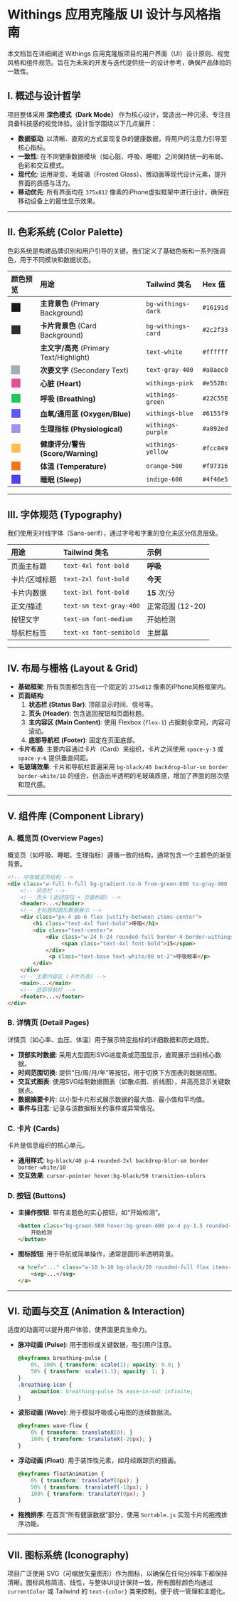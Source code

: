 # Withings 应用克隆版 UI 设计与风格指南

本文档旨在详细阐述 Withings 应用克隆版项目的用户界面（UI）设计原则、视觉风格和组件规范。旨在为未来的开发与迭代提供统一的设计参考，确保产品体验的一致性。

## I. 概述与设计哲学

项目整体采用 **深色模式（Dark Mode）** 作为核心设计，营造出一种沉浸、专注且具备科技感的视觉体验。设计哲学围绕以下几点展开：

- **数据驱动**: 以清晰、直观的方式呈现复杂的健康数据，将用户的注意力引导至核心指标。
- **一致性**: 在不同健康数据模块（如心脏、呼吸、睡眠）之间保持统一的布局、色彩和交互模式。
- **现代化**: 运用渐变、毛玻璃（Frosted Glass）、微动画等现代设计元素，提升界面的质感与活力。
- **移动优先**: 所有界面均在 `375x812` 像素的iPhone虚拟框架中进行设计，确保在移动设备上的最佳显示效果。

---

## II. 色彩系统 (Color Palette)

色彩系统是构建品牌识别和用户引导的关键。我们定义了基础色板和一系列强调色，用于不同模块和数据状态。

| 颜色预览 | 用途 | Tailwind 类名 | Hex 值 |
| :--- | :--- | :--- | :--- |
| <div style="width:20px;height:20px;background-color:#16191d;border:1px solid #fff;"></div> | **主背景色** (Primary Background) | `bg-withings-dark` | `#16191d` |
| <div style="width:20px;height:20px;background-color:#2c2f33;border:1px solid #fff;"></div> | **卡片背景色** (Card Background) | `bg-withings-card` | `#2c2f33` |
| <div style="width:20px;height:20px;background-color:#ffffff;"></div> | **主文字/高亮** (Primary Text/Highlight) | `text-white` | `#ffffff` |
| <div style="width:20px;height:20px;background-color:#a0aec0;"></div> | **次要文字** (Secondary Text) | `text-gray-400` | `#a0aec0` |
| <div style="width:20px;height:20px;background-color:#e5528c;border:1px solid #fff;"></div> | **心脏 (Heart)** | `withings-pink` | `#e5528c` |
| <div style="width:20px;height:20px;background-color:#22C55E;border:1px solid #fff;"></div> | **呼吸 (Breathing)** | `withings-green` | `#22C55E` |
| <div style="width:20px;height:20px;background-color:#6155f9;border:1px solid #fff;"></div> | **血氧/通用蓝 (Oxygen/Blue)** | `withings-blue` | `#6155f9` |
| <div style="width:20px;height:20px;background-color:#a092ed;border:1px solid #fff;"></div> | **生理指标 (Physiological)** | `withings-purple` | `#a092ed` |
| <div style="width:20px;height:20px;background-color:#fcc049;border:1px solid #fff;"></div> | **健康评分/警告 (Score/Warning)** | `withings-yellow` | `#fcc049` |
| <div style="width:20px;height:20px;background-color:#f97316;border:1px solid #fff;"></div> | **体温 (Temperature)** | `orange-500` | `#f97316` |
| <div style="width:20px;height:20px;background-color:#4f46e5;border:1px solid #fff;"></div> | **睡眠 (Sleep)** | `indigo-600` | `#4f46e5` |

---

## III. 字体规范 (Typography)

我们使用无衬线字体（Sans-serif），通过字号和字重的变化来区分信息层级。

| 用途 | Tailwind 类名 | 示例 |
| :--- | :--- | :--- |
| 页面主标题 | `text-4xl font-bold` | **呼吸** |
| 卡片/区域标题 | `text-2xl font-bold` | **今天** |
| 卡片内数据 | `text-3xl font-bold` | **15** 次/分 |
| 正文/描述 | `text-sm text-gray-400` | 正常范围 (12-20) |
| 按钮文字 | `text-sm font-medium` | 开始检测 |
| 导航栏标签 | `text-xs font-semibold` | 主屏幕 |

---

## IV. 布局与栅格 (Layout & Grid)

- **基础框架**: 所有页面都包含在一个固定的 `375x812` 像素的iPhone风格框架内。
- **页面结构**:
  1.  **状态栏 (Status Bar)**: 顶部显示时间、信号等。
  2.  **页头 (Header)**: 包含返回按钮和页面标题。
  3.  **主内容区 (Main Content)**: 使用 Flexbox (`flex-1`) 占据剩余空间，内容可滚动。
  4.  **底部导航栏 (Footer)**: 固定在页面底部。
- **卡片布局**: 主要内容通过卡片（Card）来组织，卡片之间使用 `space-y-3` 或 `space-y-6` 提供垂直间距。
- **毛玻璃效果**: 卡片和导航栏普遍采用 `bg-black/40 backdrop-blur-sm border border-white/10` 的组合，创造出半透明的毛玻璃质感，增加了界面的层次感和现代感。

---

## V. 组件库 (Component Library)

### A. 概览页 (Overview Pages)
概览页（如呼吸、睡眠、生理指标）遵循一致的结构，通常包含一个主题色的渐变背景。

```html
<!-- 呼吸概览页结构 -->
<div class="w-full h-full bg-gradient-to-b from-green-800 to-gray-900 ...">
    <!-- 状态栏 -->
    <!-- 页头 (返回按钮 + 页面标题) -->
    <header>...</header>
    <!-- 主标题和圆形数据展示 -->
    <div class="px-4 pb-6 flex justify-between items-center">
        <h1 class="text-4xl font-bold">呼吸</h1>
        <div class="text-center">
            <div class="w-24 h-24 rounded-full border-4 border-withings-green ...">
                 <span class="text-4xl font-bold">15</span>
            </div>
             <p class="text-base text-white/80 mt-2">呼吸频率</p>
        </div>
    </div>
    <!-- 主要内容区 (卡片列表) -->
    <main>...</main>
    <!-- 底部导航栏 -->
    <footer>...</footer>
</div>
```

### B. 详情页 (Detail Pages)
详情页（如心率、血压、体温）用于展示特定指标的详细数据和历史趋势。

- **顶部实时数据**: 采用大型圆形SVG进度条或范围显示，直观展示当前核心数据。
- **时间范围切换**: 提供“日/周/月/年”等按钮，用于切换下方图表的数据视图。
- **交互式图表**: 使用SVG绘制数据图表（如散点图、折线图），并高亮显示关键数据点。
- **数据摘要卡片**: 以小型卡片形式展示数据的最大值、最小值和平均值。
- **事件与日志**: 记录与该数据相关的事件或异常情况。

### C. 卡片 (Cards)
卡片是信息组织的核心单元。

- **通用样式**: `bg-black/40 p-4 rounded-2xl backdrop-blur-sm border border-white/10`
- **交互效果**: `cursor-pointer hover:bg-black/50 transition-colors`

### D. 按钮 (Buttons)
- **主操作按钮**: 带有主题色的实心按钮，如“开始检测”。
  ```html
  <button class="bg-green-500 hover:bg-green-600 px-4 py-1.5 rounded-lg text-white text-sm font-medium transition-colors">
      开始检测
  </button>
  ```
- **图标按钮**: 用于导航或简单操作，通常是圆形半透明背景。
  ```html
  <a href="..." class="w-10 h-10 bg-black/20 rounded-full flex items-center justify-center">
      <svg>...</svg>
  </a>
  ```

---

## VI. 动画与交互 (Animation & Interaction)

适度的动画可以提升用户体验，使界面更具生命力。

- **脉冲动画 (Pulse)**: 用于图标或关键数据，吸引用户注意。
  ```css
  @keyframes breathing-pulse {
      0%, 100% { transform: scale(1); opacity: 0.9; }
      50% { transform: scale(1.1); opacity: 1; }
  }
  .breathing-icon {
      animation: breathing-pulse 3s ease-in-out infinite;
  }
  ```
- **波形动画 (Wave)**: 用于模拟呼吸或心电图的连续数据流。
  ```css
  @keyframes wave-flow {
      0% { transform: translateX(0); }
      100% { transform: translateX(-20px); }
  }
  ```
- **浮动动画 (Float)**: 用于装饰性元素，如月经跟踪页的插画。
  ```css
  @keyframes floatAnimation {
      0% { transform: translateY(0px); }
      50% { transform: translateY(-10px); }
      100% { transform: translateY(0px); }
  }
  ```
- **拖拽排序**: 在首页“所有健康数据”部分，使用 `Sortable.js` 实现卡片的拖拽排序功能。

---

## VII. 图标系统 (Iconography)

项目广泛使用 SVG（可缩放矢量图形）作为图标，以确保在任何分辨率下都保持清晰。图标风格简洁、线性，与整体UI设计保持一致。所有图标颜色均通过 `currentColor` 或 Tailwind 的 `text-{color}` 类来控制，便于统一管理和主题化。 